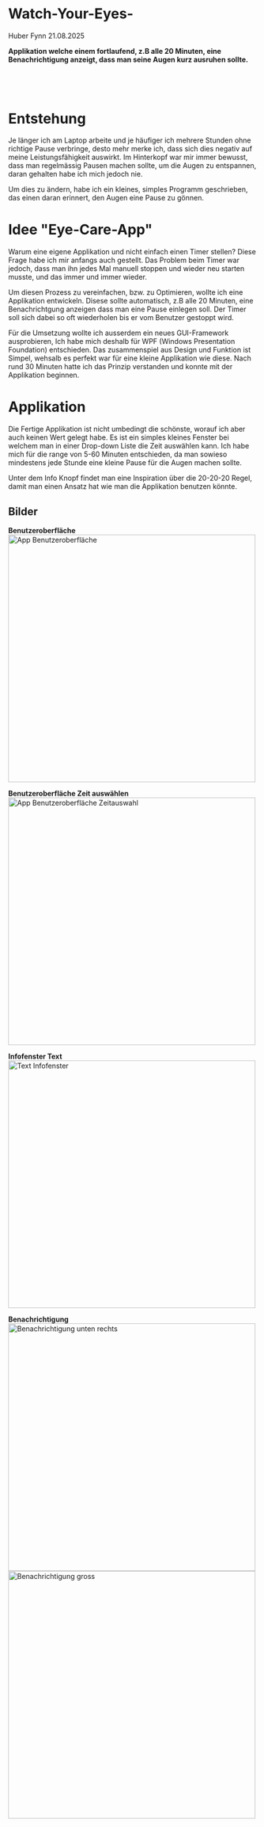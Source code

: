 # Watch-Your-Eyes-
Huber Fynn 21.08.2025

**Applikation welche einem fortlaufend, z.B alle 20 Minuten, eine Benachrichtigung anzeigt, dass man seine Augen kurz ausruhen sollte.**

&nbsp;
------------------------------------------

# Entstehung
Je länger ich am Laptop arbeite und je häufiger ich mehrere Stunden ohne richtige Pause verbringe, desto mehr merke ich, dass sich dies negativ auf meine Leistungsfähigkeit auswirkt. Im Hinterkopf war mir immer bewusst, dass man regelmässig Pausen machen sollte, um die Augen zu entspannen, daran gehalten habe ich mich jedoch nie.

Um dies zu ändern, habe ich ein kleines, simples Programm geschrieben, das einen daran erinnert, den Augen eine Pause zu gönnen.


# Idee "Eye-Care-App"
Warum eine eigene Applikation und nicht einfach einen Timer stellen?
Diese Frage habe ich mir anfangs auch gestellt. Das Problem beim Timer war jedoch, dass man ihn jedes Mal manuell stoppen und wieder neu starten musste, und das immer und immer wieder.

Um diesen Prozess zu vereinfachen, bzw. zu Optimieren, wollte ich eine Applikation entwickeln. Disese sollte automatisch, z.B alle 20 Minuten, eine Benachrichtgung anzeigen dass man eine Pause einlegen soll. Der Timer soll sich dabei so oft wiederholen bis er vom Benutzer gestoppt wird. 

Für die Umsetzung wollte ich ausserdem ein neues GUI-Framework ausprobieren, Ich habe mich deshalb für WPF (Windows Presentation Foundation) entschieden. Das zusammenspiel aus Design und Funktion ist Simpel, wehsalb es perfekt war für eine kleine Applikation wie diese. Nach rund 30 Minuten hatte ich das Prinzip verstanden und konnte mit der Applikation beginnen.

# Applikation
Die Fertige Applikation ist nicht umbedingt die schönste, worauf ich aber auch keinen Wert gelegt habe. Es ist ein simples kleines Fenster bei welchem man in einer Drop-down Liste die Zeit auswählen kann. Ich habe mich für die range von 5-60 Minuten entschieden, da man sowieso mindestens jede Stunde eine kleine Pause für die Augen machen sollte.

Unter dem Info Knopf findet man eine Inspiration über die 20-20-20 Regel, damit man einen Ansatz hat wie man die Applikation benutzen könnte. 

## Bilder

**Benutzeroberfläche**                              
<img src="https://github.com/Fynn8962/Watch-Your-Eyes-/blob/main/images/App.png" alt="App Benutzeroberfläche" width="500" >


**Benutzeroberfläche Zeit auswählen**                                              
<img src="https://github.com/Fynn8962/Watch-Your-Eyes-/blob/main/images/App_select_time.png" alt="App Benutzeroberfläche Zeitauswahl" width="500" >


**Infofenster Text**                                      
<img src="https://github.com/Fynn8962/Watch-Your-Eyes-/blob/main/images/App_info.png" alt="Text Infofenster" width="500" >


**Benachrichtigung**    
<img src="https://github.com/Fynn8962/Watch-Your-Eyes-/blob/main/images/App_message.png" alt="Benachrichtigung unten rechts" width="500" >
<img src="https://github.com/Fynn8962/Watch-Your-Eyes-/blob/main/images/App_message_zoom.png" alt="Benachrichtigung gross" width="500" >                                  

